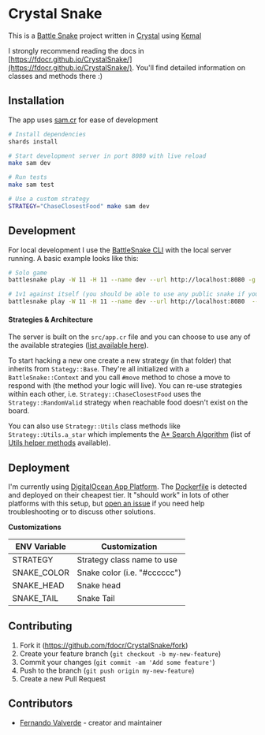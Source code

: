 # Crystal Snake

This is a [Battle Snake](https://play.battlesnake.com/) project written in [Crystal](https://crystal-lang.org/) using [Kemal](https://kemalcr.com/)

I strongly recommend reading the docs in [https://fdocr.github.io/CrystalSnake/](https://fdocr.github.io/CrystalSnake/). You'll find detailed information on classes and methods there :)

## Installation

The app uses [sam.cr](https://github.com/imdrasil/sam.cr) for ease of development

```bash
# Install dependencies
shards install

# Start development server in port 8080 with live reload
make sam dev

# Run tests
make sam test

# Use a custom strategy
STRATEGY="ChaseClosestFood" make sam dev
```

## Development

For local development I use the [BattleSnake CLI](https://github.com/BattlesnakeOfficial/rules/tree/main/cli) with the local server running. A basic example looks like this:

```bash
# Solo game
battlesnake play -W 11 -H 11 --name dev --url http://localhost:8080 -g solo -v

# 1v1 against itself (you should be able to use any public snake if you know their URL)
battlesnake play -W 11 -H 11 --name dev --url http://localhost:8080  --name dev2 --url http://localhost:8080 -v
```


#### Strategies & Architecture

The server is built on the `src/app.cr` file and you can choose to use any of the available strategies ([list available here](https://github.com/fdocr/CrystalSnake/tree/main/src/strategy)).

To start hacking a new one create a new strategy (in that folder) that inherits from `Stategy::Base`. They're all initialized with a `BattleSnake::Context` and you call `#move` method to chose a move to respond with (the method your logic will live). You can re-use strategies within each other, i.e. `Strategy::ChaseClosestFood` uses the `Strategy::RandomValid` strategy when reachable food doesn't exist on the board.

You can also use `Strategy::Utils` class methods like `Strategy::Utils.a_star` which implements the [A* Search Algorithm](https://en.wikipedia.org/wiki/A*_search_algorithm) (list of [Utils helper methods](https://github.com/fdocr/CrystalSnake/tree/main/src/strategy/utils) available).

## Deployment

I'm currently using [DigitalOcean App Platform](https://www.digitalocean.com/products/app-platform). The [Dockerfile](/Dockerfile) is detected and deployed on their cheapest tier. It "should work" in lots of other platforms with this setup, but [open an issue](https://github.com/fdocr/CrystalSnake/issues/new) if you need help troubleshooting or to discuss other solutions.

**Customizations**

| ENV Variable  | Customization               |
| ------------- | -------------               |
| STRATEGY      | Strategy class name to use  |
| SNAKE_COLOR   | Snake color (i.e. "#cccccc")|
| SNAKE_HEAD    | Snake head                  |
| SNAKE_TAIL    | Snake Tail                  |

## Contributing

1. Fork it (<https://github.com/fdocr/CrystalSnake/fork>)
2. Create your feature branch (`git checkout -b my-new-feature`)
3. Commit your changes (`git commit -am 'Add some feature'`)
4. Push to the branch (`git push origin my-new-feature`)
5. Create a new Pull Request

## Contributors

- [Fernando Valverde](https://github.com/fdocr) - creator and maintainer
